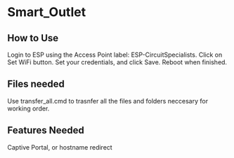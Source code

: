 # Smart_Outlet

## How to Use
Login to ESP using the Access Point label: ESP-CircuitSpecialists. Click on Set WiFi button. Set your credentials, and click Save. Reboot when finished.


## Files needed
Use transfer_all.cmd to trasnfer all the files and folders neccesary for working order.

## Features Needed
Captive Portal, or hostname redirect